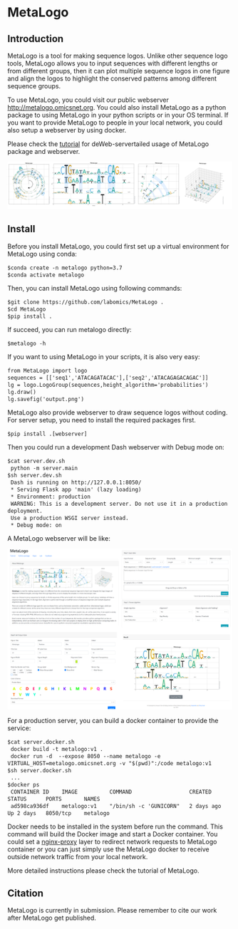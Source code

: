 # MetaLogo

## Introduction

MetaLogo is a tool for making sequence logos. Unlike other sequence logo tools, MetaLogo allows you to input sequences with different lengths or from different groups, then it can plot multiple sequence logos in one figure and align the logos to highlight the conserved patterns among different sequence groups.

To use MetaLogo, you could visit our public webserver http://metalogo.omicsnet.org. You could also install MetaLogo as a python package to using MetaLogo in your python scripts or in your OS terminal. If you want to provide MetaLogo to people in your local network, you could also setup a webserver by using docker.

Please check the [tutorial](https://github.com/labomics/MetaLogo/wiki) for deWeb-servertailed usage of MetaLogo package and webserver.

![Introduction](./pngs/introduction.PNG)

## Install

Before you install MetaLogo, you could first set up a virtual environment for MetaLogo using conda:

    $conda create -n metalogo python=3.7
    $conda activate metalogo

Then, you can install MetaLogo using following commands:

    $git clone https://github.com/labomics/MetaLogo .
    $cd MetaLogo
    $pip install .

If succeed, you can run metalogo directly:

    $metalogo -h

If you want to using MetaLogo in your scripts, it is also very easy:

    from MetaLogo import logo
    sequences = [['seq1','ATACAGATACAC'],['seq2','ATACAGAGACAGAC']]
    lg = logo.LogoGroup(sequences,height_algorithm='probabilities')
    lg.draw()
    lg.savefig('output.png')

MetaLogo also provide webserver to draw sequence logos without coding. For server setup, you need to install the required packages first.

    $pip install .[webserver]

Then you could run a development Dash webserver with Debug mode on:

    $cat server.dev.sh
     python -m server.main
    $sh server.dev.sh
     Dash is running on http://127.0.0.1:8050/
     * Serving Flask app 'main' (lazy loading)
     * Environment: production
     WARNING: This is a development server. Do not use it in a production deployment.
     Use a production WSGI server instead.
     * Debug mode: on

A MetaLogo webserver will be like:
    
![Webserver](./pngs/server.PNG)

For a production server, you can build a docker container to provide the service:

    $cat server.docker.sh
     docker build -t metalogo:v1 .
     docker run -d  --expose 8050 --name metalogo -e VIRTUAL_HOST=metalogo.omicsnet.org -v "$(pwd)":/code metalogo:v1 
    $sh server.docker.sh
     ...
    $docker ps
     CONTAINER ID    IMAGE          COMMAND                  CREATED      STATUS      PORTS       NAMES
     ad598ca936df    metalogo:v1    "/bin/sh -c 'GUNICORN"   2 days ago   Up 2 days   8050/tcp    metalogo

Docker needs to be installed in the system before run the command. This command will build the Docker image and start a Docker container. You could set a [nginx-proxy](https://github.com/nginx-proxy/nginx-proxy) layer to redirect network requests to MetaLogo container or you can just simply use the MetaLogo docker to receive outside network traffic from your local network.

More detailed instructions please check the tutorial of MetaLogo.

## Citation

MetaLogo is currently in submission. Please remember to cite our work after MetaLogo get published.










